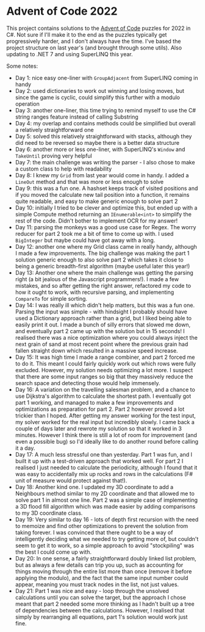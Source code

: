 # Advent of Code 2022

This project contains solutions to the [Advent of Code](https://adventofcode.com/) puzzles for 2022 in C#. Not sure if I'll make it to the end as the puzzles typically get progressively harder, and I don't always have the time. I've based the project structure on last year's (and brought through some utils). Also updating to .NET 7 and using SuperLINQ this year.


Some notes:
- Day 1: nice easy one-liner with `GroupAdjacent` from SuperLINQ coming in handy
- Day 2: used dictionaries to work out winning and losing moves, but since the game is cyclic, could simplify this further with a modulo operation
- Day 3: another one-liner, this time trying to remind myself to use the C# string ranges feature instead of calling Substring
- Day 4: my overlap and contains methods could be simplified but overall a relatively straightforward one
- Day 5: solved this relatively straightforward with stacks, although they did need to be reversed so maybe there is a better data structure
- Day 6: another more or less one-liner, with SuperLINQ's `Window` and `TakeUntil` proving very helpful
- Day 7: the main challenge was writing the parser - I also chose to make a custom class to help with readability
- Day 8: I knew my `Grid` from last year would come in handy. I added a `LineOut` method and that was more or less enough to solve
- Day 9: this was a fun one. A hashset keeps track of visited positions and if you moved the calculate new tail position into a function, it remains quite readable, and easy to make generic enough to solve part 2
- Day 10: initially I tried to be clever and optimize this, but ended up with a simple Compute method returning an `IEnumerable<int>` to simplify the rest of the code. Didn't bother to implement OCR for my answer!
- Day 11: parsing the monkeys was a good use case for Regex. The worry reducer for part 2 took me a bit of time to come up with. I used `BigInteger` but maybe could have got away with a long.
- Day 12: another one where my Grid class came in really handy, although I made a few improvements. The big challenge was making the part 1 solution generic enough to also solve part 2 which takes it close to being a generic breadth-first algorithm (maybe useful later this year!)
- Day 13: Another one where the main challenge was getting the parsing right (a bit jealous of the Javascript programmers!). I made a few mistakes, and so after getting the right answer, refactored my code to how it ought to work, with recursive parsing, and implementing `CompareTo` for simple sorting.
- Day 14: I was really ill which didn't help matters, but this was a fun one. Parsing the input was simple - with hindsight I probably should have used a Dictionary approach rather than a grid, but I liked being able to easily print it out. I made a bunch of silly errors that slowed me down, and eventually part 2 came up with the solution but in 15 seconds! I realised there was a nice optimization where you could always inject the next grain of sand at most recent point where the previous grain had fallen straight down which resulted in a massive speed increase.
- Day 15: It was high time I made a range combiner, and part 2 forced me to do it. This meant I could fairly quickly work out which rows were fully excluded. However, my solution needs optimizing a lot more. I suspect that there are some input ranges so big that they massively reduce the search space and detecting those would help immensely.
- Day 16: A variation on the travelling salesman problem, and a chance to use Dijkstra's algorithm to calculate the shortest path. I eventually got part 1 working, and managed to make a few improvements and optimizations as preparation for part 2. Part 2 however proved a lot trickier than I hoped. After getting my answer working for the test input, my solver worked for the real input but incredibly slowly. I came back a couple of days later and rewrote my solution so that it worked in 3 minutes. However I think there is still a lot of room for improvement (and even a possible bug) so I'd ideally like to do another round before calling it a day.
- Day 17: A much less stressful one than yesterday. Part 1 was fun, and I built it up with a test-driven approach that worked well. For part 2 I realised I just needed to calculate the periodicity, although I found that it was easy to accidentally mix up rocks and rows in the calculations (F# unit of measure would protect against that!).
- Day 18: Another kind one. I updated my 3D coordinate to add a Neighbours method similar to my 2D coordinate and that allowed me to solve part 1 in almost one line. Part 2 was a simple case of implementing a 3D flood fill algorithm which was made easier by adding comparisons to my 3D coordinate class.
- Day 19: Very similar to day 16 - lots of depth first recursion with the need to memoize and find other optimizations to prevent the solution from taking forever. I was convinced that there ought to be a way of intelligently deciding what we needed to try getting more of, but couldn't seem to get it to work, so a simple approach to avoid "stockpiling" was the best I could come up with.
- Day 20: In one sense, a fairly straightforward doubly linked list problem, but as always a few details can trip you up, such as accounting for things moving through the entire list more than once (remove it before applying the modulo), and the fact that the same input number could appear, meaning you must track nodes in the list, not just values.
- Day 21: Part 1 was nice and easy - loop through the unsolved calculations until you can solve the target, but the approach I chose meant that part 2 needed some more thinking as I hadn't built up a tree of dependencies between the calculations. However, I realised that simply by rearranging all equations, part 1's solution would work just fine.